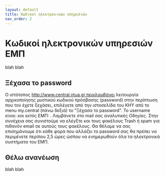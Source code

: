 ```yaml
---
layout: default
title: Κωδικοί ηλεκτρονικών υπηρεσιών
nav_order: 2
---
```


# Κωδικοί ηλεκτρονικών υπηρεσιών ΕΜΠ

blah blah

## Ξέχασα το password

O ιστότοπος http://www.central.ntua.gr,περιλαμβάνει λειτουργία αρχικοποίησης μυστικού κωδικού πρόσβασης (password) στην περίπτωση που τον έχετε ξεχάσει, επιλέγετε από την ιστοσελίδα του ΚΗΥ από το menu my.central (πάνω δεξιά) το "Ξέχασα το password".
Το username είναι: και εκτός ΕΜΠ: . Λαμβάνετε στο mail σας αναλυτικές Οδηγίες.
Στην συνέχεια σας συνιστούμε να ελέγξτε και τους φακέλους Trash ή spam για πιθανόν email σε αυτούς τους φακέλους.
Θα θέλαμε να σας επισημάνουμε ότι κάθε φορά που αλλάζει το password σας θα πρέπει να περιμένετε περίπου 2,5 ώρες ώσπου να ενημερωθούν όλα τα ηλεκτρονικά συστήματα του ΕΜΠ.

## Θέλω ανανέωση

blah blah
